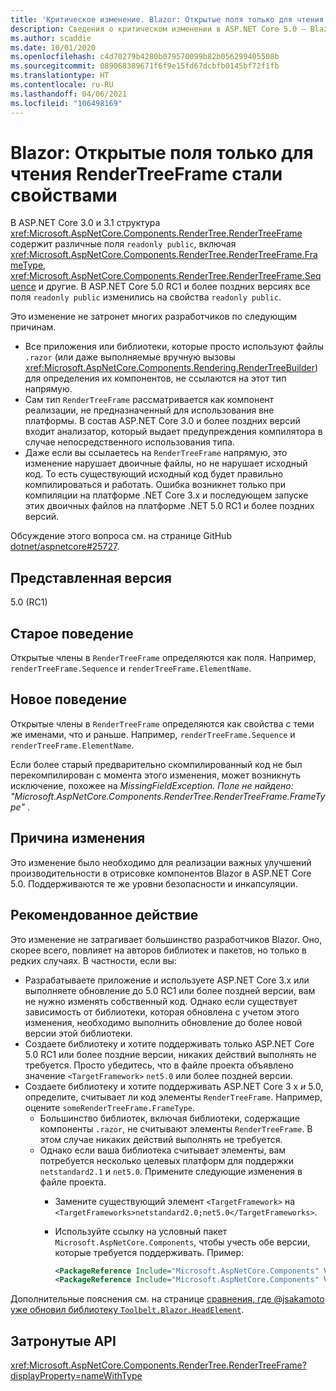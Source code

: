 ```yaml
---
title: 'Критическое изменение. Blazor: Открытые поля только для чтения RenderTreeFrame стали свойствами'
description: Сведения о критическом изменении в ASP.NET Core 5.0 — Blazor. Открытые поля только для чтения RenderTreeFrame стали свойствами
ms.author: scaddie
ms.date: 10/01/2020
ms.openlocfilehash: c4d70279b4280b079570099b82b056299405508b
ms.sourcegitcommit: 089068389671f6f9e15fd67dcbfb0145bf72f1fb
ms.translationtype: HT
ms.contentlocale: ru-RU
ms.lasthandoff: 04/06/2021
ms.locfileid: "106498169"
---
```

# <a name="blazor-rendertreeframe-readonly-public-fields-have-become-properties"></a>Blazor: Открытые поля только для чтения RenderTreeFrame стали свойствами

В ASP.NET Core 3.0 и 3.1 структура <xref:Microsoft.AspNetCore.Components.RenderTree.RenderTreeFrame> содержит различные поля `readonly public`, включая <xref:Microsoft.AspNetCore.Components.RenderTree.RenderTreeFrame.FrameType>, <xref:Microsoft.AspNetCore.Components.RenderTree.RenderTreeFrame.Sequence> и другие. В ASP.NET Core 5.0 RC1 и более поздних версиях все поля `readonly public` изменились на свойства `readonly public`.

Это изменение не затронет многих разработчиков по следующим причинам.

* Все приложения или библиотеки, которые просто используют файлы `.razor` (или даже выполняемые вручную вызовы <xref:Microsoft.AspNetCore.Components.Rendering.RenderTreeBuilder>) для определения их компонентов, не ссылаются на этот тип напрямую.
* Сам тип `RenderTreeFrame` рассматривается как компонент реализации, не предназначенный для использования вне платформы. В состав ASP.NET Core 3.0 и более поздних версий входит анализатор, который выдает предупреждения компилятора в случае непосредственного использования типа.
* Даже если вы ссылаетесь на `RenderTreeFrame` напрямую, это изменение нарушает двоичные файлы, но не нарушает исходный код. То есть существующий исходный код будет правильно компилироваться и работать. Ошибка возникнет только при компиляции на платформе .NET Core 3.x и последующем запуске этих двоичных файлов на платформе .NET 5.0 RC1 и более поздних версий.

Обсуждение этого вопроса см. на странице GitHub [dotnet/aspnetcore#25727](https://github.com/dotnet/aspnetcore/issues/25727).

## <a name="version-introduced"></a>Представленная версия

5.0 (RC1)

## <a name="old-behavior"></a>Старое поведение

Открытые члены в `RenderTreeFrame` определяются как поля. Например, `renderTreeFrame.Sequence` и `renderTreeFrame.ElementName`.

## <a name="new-behavior"></a>Новое поведение

Открытые члены в `RenderTreeFrame` определяются как свойства с теми же именами, что и раньше. Например, `renderTreeFrame.Sequence` и `renderTreeFrame.ElementName`.

Если более старый предварительно скомпилированный код не был перекомпилирован с момента этого изменения, может возникнуть исключение, похожее на *MissingFieldException. Поле не найдено: "Microsoft.AspNetCore.Components.RenderTree.RenderTreeFrame.FrameType"* .

## <a name="reason-for-change"></a>Причина изменения

Это изменение было необходимо для реализации важных улучшений производительности в отрисовке компонентов Blazor в ASP.NET Core 5.0. Поддерживаются те же уровни безопасности и инкапсуляции.

## <a name="recommended-action"></a>Рекомендованное действие

Это изменение не затрагивает большинство разработчиков Blazor. Оно, скорее всего, повлияет на авторов библиотек и пакетов, но только в редких случаях. В частности, если вы:

* Разрабатываете приложение и используете ASP.NET Core 3.x или выполняете обновление до 5.0 RC1 или более поздней версии, вам не нужно изменять собственный код. Однако если существует зависимость от библиотеки, которая обновлена с учетом этого изменения, необходимо выполнить обновление до более новой версии этой библиотеки.
* Создаете библиотеку и хотите поддерживать только ASP.NET Core 5.0 RC1 или более поздние версии, никаких действий выполнять не требуется. Просто убедитесь, что в файле проекта объявлено значение `<TargetFramework>` `net5.0` или более поздней версии.
* Создаете библиотеку и хотите поддерживать ASP.NET Core 3 x *и* 5.0, определите, считывает ли код элементы `RenderTreeFrame`. Например, оцените `someRenderTreeFrame.FrameType`.
  * Большинство библиотек, включая библиотеки, содержащие компоненты `.razor`, не считывают элементы `RenderTreeFrame`. В этом случае никаких действий выполнять не требуется.
  * Однако если ваша библиотека считывает элементы, вам потребуется несколько целевых платформ для поддержки `netstandard2.1` и `net5.0`. Примените следующие изменения в файле проекта.
    * Замените существующий элемент `<TargetFramework>` на `<TargetFrameworks>netstandard2.0;net5.0</TargetFrameworks>`.
    * Используйте ссылку на условный пакет `Microsoft.AspNetCore.Components`, чтобы учесть обе версии, которые требуется поддерживать. Пример:

        ```xml
        <PackageReference Include="Microsoft.AspNetCore.Components" Version="3.0.0" Condition="'$(TargetFramework)' == 'netstandard2.0'" />
        <PackageReference Include="Microsoft.AspNetCore.Components" Version="5.0.0-rc.1.*" Condition="'$(TargetFramework)' != 'netstandard2.0'" />
        ```

Дополнительные пояснения см. на странице [сравнения, где @jsakamoto уже обновил библиотеку `Toolbelt.Blazor.HeadElement`](https://github.com/jsakamoto/Toolbelt.Blazor.HeadElement/commit/090df430ba725f9420d412753db8104e8c32bf51).

## <a name="affected-apis"></a>Затронутые API

<xref:Microsoft.AspNetCore.Components.RenderTree.RenderTreeFrame?displayProperty=nameWithType>

<!--

### Category

ASP.NET Core

### Affected APIs

`T:Microsoft.AspNetCore.Components.RenderTree.RenderTreeFrame`

-->
